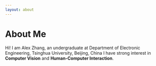 ```yaml
---
layout: about 
---
```


# About Me
Hi! I am Alex Zhang, an undergraduate at Department of Electronic Engineering, Tsinghua University, Beijing, China
I have strong interest in **Computer Vision** and **Human-Computer Interaction**. 

